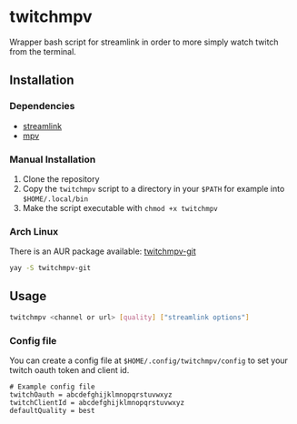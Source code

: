 # twitchmpv
Wrapper bash script for streamlink in order to more simply watch twitch from the terminal.

## Installation
### Dependencies
- [streamlink](https://github.com/streamlink/streamlink)
- [mpv](https://github.com/mpv-player/mpv)

### Manual Installation
1. Clone the repository
2. Copy the `twitchmpv` script to a directory in your `$PATH` for example into `$HOME/.local/bin`
3. Make the script executable with `chmod +x twitchmpv`

### Arch Linux
There is an AUR package available: [twitchmpv-git](https://aur.archlinux.org/packages/twitchmpv-git/)
```bash
yay -S twitchmpv-git
```

## Usage
```bash
twitchmpv <channel or url> [quality] ["streamlink options"]
```

### Config file
You can create a config file at `$HOME/.config/twitchmpv/config` to set your twitch oauth token and client id.
```
# Example config file
twitchOauth = abcdefghijklmnopqrstuvwxyz
twitchClientId = abcdefghijklmnopqrstuvwxyz
defaultQuality = best
```

